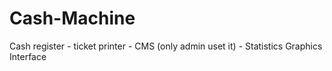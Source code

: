 # Cash-Machine

Cash register - ticket printer - CMS (only admin uset it) - Statistics Graphics Interface  
